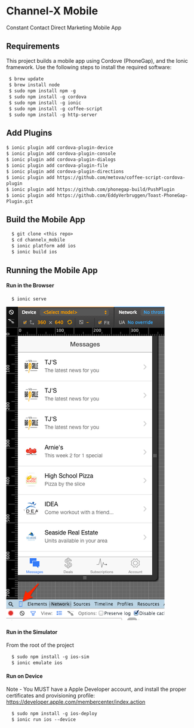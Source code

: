 Channel-X Mobile
===============

Constant Contact Direct Marketing Mobile App

## Requirements

This project builds a mobile app using Cordove (PhoneGap), and the Ionic framework.
Use the following steps to install the required software:

```  
 $ brew update
 $ brew install node
 $ sudo npm install npm -g
 $ sudo npm install -g cordova
 $ sudo npm install -g ionic
 $ sudo npm install -g coffee-script
 $ sudo npm install -g http-server
```

## Add Plugins
```
$ ionic plugin add cordova-plugin-device
$ ionic plugin add cordova-plugin-console
$ ionic plugin add cordova-plugin-dialogs    
$ ionic plugin add cordova-plugin-file
$ ionic plugin add cordova-plugin-directions
$ ionic plugin add https://github.com/metova/coffee-script-cordova-plugin
$ ionic plugin add https://github.com/phonegap-build/PushPlugin
$ ionic plugin add https://github.com/EddyVerbruggen/Toast-PhoneGap-Plugin.git
```


## Build the Mobile App

```
  $ git clone <this repo>
  $ cd channelx_mobile
  $ ionic platform add ios
  $ ionic build ios
```

## Running the Mobile App

#### Run in the Browser
```
  $ ionic serve
```

![screen shot](doc/mobile_view_chrome.png "Screen Shot")


#### Run in the Simulator 
From the root of the project
```
  $ sudo npm install -g ios-sim
  $ ionic emulate ios
```

#### Run on Device
Note - You MUST have a Apple Developer account, and install the proper certificates and provisioning profile: https://developer.apple.com/membercenter/index.action 
```
  $ sudo npm install -g ios-deploy
  $ ionic run ios --device
```


